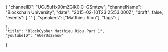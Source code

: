 {
    "channelID": "UCJ5uHx90mZGlK0lC-GSmtzw",
    "channelName": "Blockchain University",
    "date": "2015-02-10T23:25:53.000Z",
    "draft": false,
    "events": [
        ""
    ],
    "speakers": ["Matthieu Riou"],
    "tags": [

    ],
    "title": "BlockCypher Matthieu Riou Part 1",
    "youtubeID": "AUerUs2Snuw"
}
